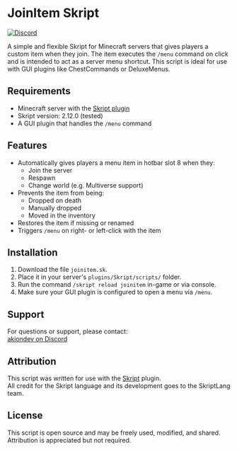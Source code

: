 # JoinItem Skript 
[![Discord](https://img.shields.io/badge/Discord-5865F2?logo=discord&logoColor=white&style=for-the-badge)](https://discord.gg/v4umqdd7Aj)

A simple and flexible Skript for Minecraft servers that gives players a custom item when they join. The item executes the `/menu` command on click and is intended to act as a server menu shortcut. This script is ideal for use with GUI plugins like ChestCommands or DeluxeMenus.

## Requirements

- Minecraft server with the [Skript plugin](https://github.com/SkriptLang/Skript)
- Skript version: 2.12.0 (tested)
- A GUI plugin that handles the `/menu` command

## Features

- Automatically gives players a menu item in hotbar slot 8 when they:
  - Join the server
  - Respawn
  - Change world (e.g. Multiverse support)
- Prevents the item from being:
  - Dropped on death
  - Manually dropped
  - Moved in the inventory
- Restores the item if missing or renamed
- Triggers `/menu` on right- or left-click with the item

## Installation

1. Download the file `joinitem.sk`.
2. Place it in your server's `plugins/Skript/scripts/` folder.
3. Run the command `/skript reload joinitem` in-game or via console.
4. Make sure your GUI plugin is configured to open a menu via `/menu`.

## Support

For questions or support, please contact:  
[akiondev on Discord](https://discord.gg/v4umqdd7Aj)

## Attribution

This script was written for use with the [Skript](https://github.com/SkriptLang/Skript) plugin.  
All credit for the Skript language and its development goes to the SkriptLang team.

## License

This script is open source and may be freely used, modified, and shared. Attribution is appreciated but not required.
